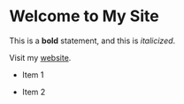 # Welcome to My Site

This is a **bold** statement, and this is *italicized*.

Visit my [website](https://example.com).

- Item 1
- Item 2